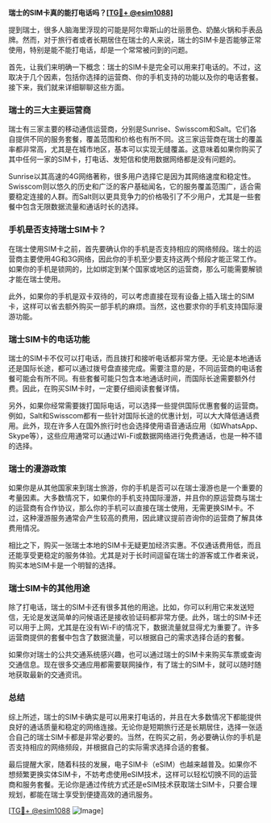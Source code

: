 **瑞士的SIM卡真的能打电话吗？[[TG💪+ @esim1088](https://t.me/s/esim1088)]**

提到瑞士，很多人脑海里浮现的可能是阿尔卑斯山的壮丽景色、奶酪火锅和手表品牌。然而，对于旅行者或者长期居住在瑞士的人来说，瑞士的SIM卡是否能够正常使用，特别是能不能打电话，却是一个常常被问到的问题。

首先，让我们来明确一下概念：瑞士的SIM卡是完全可以用来打电话的。不过，这取决于几个因素，包括你选择的运营商、你的手机支持的功能以及你的电话套餐。接下来，我们就来详细聊聊这些方面。

### 瑞士的三大主要运营商

瑞士有三家主要的移动通信运营商，分别是Sunrise、Swisscom和Salt。它们各自提供不同的服务套餐，覆盖范围和价格也有所不同。这三家运营商在瑞士的覆盖率都非常高，尤其是在城市地区，基本可以实现无缝覆盖。这意味着如果你购买了其中任何一家的SIM卡，打电话、发短信和使用数据网络都是没有问题的。

Sunrise以其高速的4G网络著称，很多用户选择它是因为其网络速度和稳定性。Swisscom则以悠久的历史和广泛的客户基础闻名，它的服务覆盖范围广，适合需要稳定连接的人群。而Salt则以更具竞争力的价格吸引了不少用户，尤其是一些套餐中包含无限数据流量和通话时长的选择。

### 手机是否支持瑞士SIM卡？

在瑞士使用SIM卡之前，首先要确认你的手机是否支持相应的网络频段。瑞士的运营商主要使用4G和3G网络，因此你的手机至少要支持这两个频段才能正常工作。如果你的手机是锁网的，比如绑定到某个国家或地区的运营商，那么可能需要解锁才能在瑞士使用。

此外，如果你的手机是双卡双待的，可以考虑直接在现有设备上插入瑞士的SIM卡，这样可以省去额外购买一部手机的麻烦。当然，这也要求你的手机支持国际漫游功能。

### 瑞士SIM卡的电话功能

瑞士的SIM卡不仅可以打电话，而且拨打和接听电话都非常方便。无论是本地通话还是国际长途，都可以通过拨号盘直接完成。需要注意的是，不同运营商的电话套餐可能会有所不同。有些套餐可能只包含本地通话时间，而国际长途需要额外付费。因此，在购买SIM卡时，一定要仔细阅读套餐详情。

另外，如果你经常需要拨打国际电话，可以选择一些提供国际优惠套餐的运营商。例如，Salt和Swisscom都有一些针对国际长途的优惠计划，可以大大降低通话费用。此外，现在许多人在国外旅行时也会选择使用语音通话应用（如WhatsApp、Skype等），这些应用通常可以通过Wi-Fi或数据网络进行免费通话，也是一种不错的选择。

### 瑞士的漫游政策

如果你是从其他国家来到瑞士旅游，你的手机是否可以在瑞士漫游也是一个重要的考量因素。大多数情况下，如果你的手机支持国际漫游，并且你的原运营商与瑞士的运营商有合作协议，那么你的手机可以直接在瑞士使用，无需更换SIM卡。不过，这种漫游服务通常会产生较高的费用，因此建议提前咨询你的运营商了解具体费用情况。

相比之下，购买一张瑞士本地的SIM卡无疑更加经济实惠。不仅通话费用低，而且还能享受更稳定的服务体验。尤其是对于长时间逗留在瑞士的游客或工作者来说，购买本地SIM卡是一个明智的选择。

### 瑞士SIM卡的其他用途

除了打电话，瑞士的SIM卡还有很多其他的用途。比如，你可以利用它来发送短信，无论是发送简单的问候语还是接收验证码都非常方便。此外，瑞士的SIM卡还可以用于上网，尤其是在没有Wi-Fi的情况下，数据流量就显得尤为重要了。许多运营商提供的套餐中包含了数据流量，可以根据自己的需求选择合适的套餐。

如果你对瑞士的公共交通系统感兴趣，也可以通过瑞士的SIM卡来购买车票或查询交通信息。现在很多交通应用都需要联网操作，有了瑞士的SIM卡，就可以随时随地获取最新的交通资讯。

### 总结

综上所述，瑞士的SIM卡确实是可以用来打电话的，并且在大多数情况下都能提供良好的通话质量和稳定的网络连接。无论你是短期旅行还是长期居住，选择一张适合自己的瑞士SIM卡都是非常必要的。当然，在购买之前，务必要确认你的手机是否支持相应的网络频段，并根据自己的实际需求选择合适的套餐。

最后提醒大家，随着科技的发展，电子SIM卡（eSIM）也越来越普及。如果你不想频繁更换实体SIM卡，不妨考虑使用eSIM技术，这样可以轻松切换不同的运营商和服务套餐。无论你是通过传统方式还是eSIM技术获取瑞士SIM卡，只要合理规划，都能在瑞士享受到便捷高效的通讯服务。

[[TG💪+ @esim1088](https://t.me/s/esim1088) ![Image](https://i.postimg.cc/4NQfJmqS/Snipaste-2025-05-13-00-14-12.png)]